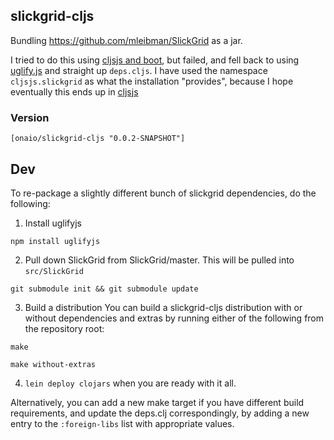 ## slickgrid-cljs
Bundling https://github.com/mleibman/SlickGrid as a jar.

I tried to do this using [cljsjs and boot](https://github.com/cljsjs/packages/wiki/Creating-Packages), but failed, and fell back to using [uglify.js](http://lisperator.net/uglifyjs/) and straight up `deps.cljs`.
I have used the namespace `cljsjs.slickgrid` as what the installation "provides", because I hope eventually this ends up in [cljsjs](http://cljsjs.github.io)

### Version
```
[onaio/slickgrid-cljs "0.0.2-SNAPSHOT"]
```

## Dev

To re-package a slightly different bunch of slickgrid dependencies, do the following:

1. Install uglifyjs
```
npm install uglifyjs
```

2. Pull down SlickGrid from SlickGrid/master. This will be pulled into `src/SlickGrid`
```
git submodule init && git submodule update
```

3. Build a distribution
You can build a slickgrid-cljs distribution with or without dependencies and extras by running either of the following from the repository root:

```
make
```

```
make without-extras
```

4. `lein deploy clojars` when you are ready with it all.

Alternatively, you can add a new make target if you have different build requirements, and update the deps.clj correspondingly, by adding a new entry to the `:foreign-libs` list with appropriate values.


